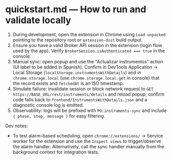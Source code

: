# quickstart.md — How to run and validate locally

1. During development, open the extension in Chrome using `Load unpacked` pointing to the repository root or `extension-dist` build output.
2. Ensure you have a valid Broker API session in the extension (login flow used by the app). Verify `BrokerSession.isAuthenticated === true` in the console.
3. Manual sync: open popup and use the "Actualizar instrumentos" action (UI label to be added in Spanish). Confirm in DevTools Application -> Local Storage (`localStorage.instrumentsWithDetails`) and in `chrome.storage.local` (use `chrome.storage.local.get` in console) that the record exists and `fetchedAt` is an ISO timestamp.
4. Simulate failure: invalidate session or block network request to `GET https://BASE_URL/rest/instruments/details` and reload popup; confirm code falls back to `frontend/InstrumentsWithDetails.json` and a diagnostic console log is emitted.
5. Observability: logs will be prefixed with `PO:instruments-sync` and include `{ phase, step, message }` for easy filtering.

Dev notes:
- To test alarm-based scheduling, open `chrome://extensions/` -> Service worker for the extension and use the `Inspect views` to trigger/observe the alarm handler. Alternatively, call the sync handler manually from the background context for integration tests.
